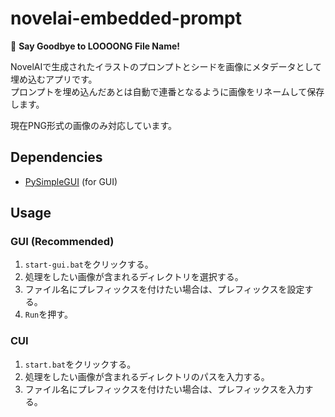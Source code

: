 # novelai-embedded-prompt
👋 **Say Goodbye to LOOOONG File Name!**

NovelAIで生成されたイラストのプロンプトとシードを画像にメタデータとして埋め込むアプリです。  
プロンプトを埋め込んだあとは自動で連番となるように画像をリネームして保存します。

現在PNG形式の画像のみ対応しています。

## Dependencies
- [PySimpleGUI](https://github.com/PySimpleGUI/PySimpleGUI) (for GUI)

## Usage
### GUI (Recommended)
1. ```start-gui.bat```をクリックする。
1. 処理をしたい画像が含まれるディレクトリを選択する。
1. ファイル名にプレフィックスを付けたい場合は、プレフィックスを設定する。
1. ```Run```を押す。

### CUI
1. ```start.bat```をクリックする。
1. 処理をしたい画像が含まれるディレクトリのパスを入力する。
1. ファイル名にプレフィックスを付けたい場合は、プレフィックスを入力する。